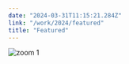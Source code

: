 ```yaml
---
date: "2024-03-31T11:15:21.284Z"
link: "/work/2024/featured"
title: "Featured"
---
```


![zoom 1](/images/zoom2.jpeg)